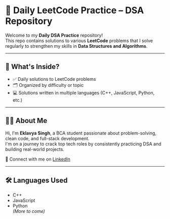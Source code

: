 # 🧠 Daily LeetCode Practice – DSA Repository

Welcome to my **Daily DSA Practice** repository!  
This repo contains solutions to various **LeetCode** problems that I solve regularly to strengthen my skills in **Data Structures and Algorithms**.

---

## 📌 What's Inside?

- ✅ Daily solutions to LeetCode problems  
- 🗂️ Organized by difficulty or topic  
- 💻 Solutions written in multiple languages (C++, JavaScript, Python, etc.)

---

## 🧑‍💻 About Me

Hi, I'm **Eklavya Singh**, a BCA student passionate about problem-solving, clean code, and full-stack development.  
I'm on a journey to crack top tech roles by consistently practicing DSA and building real-world projects.

🔗 Connect with me on [LinkedIn](https://www.linkedin.com/in/eklavyaasingh)

---

## 🛠️ Languages Used

- C++
- JavaScript
- Python  
*(More to come)*


